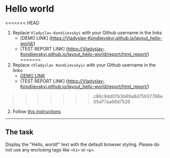 # Hello world
<<<<<<< HEAD
1. Replace `Vladyslav-Kondiievskyi` with your Github username in the links
    - [DEMO LINK]
    (https://Vladyslav-Kondiievskyi.github.io/layout_hello-world/) <br>
    - [TEST REPORT LINK]
(https://Vladyslav-Kondiievskyi.github.io/layout_hello-world/report/html_report/)
=======
1. Replace `<Vladyslav Kondiievskyi>` with your Github username in the links
    - [DEMO LINK](https://Vladyslav-Kondiievskyi.github.io/layout_hello-world/) <br>
    - [TEST REPORT LINK]
    (https://Vladyslav-Kondiievskyi.github.io/layout_hello-world/report/html_report/)
>>>>>>> c86c9dd07b3b69a8d75937766e05d77aa68d7526
2. Follow [this instructions](https://mate-academy.github.io/layout_task-guideline/)
___

## The task 
Display the "Hello, world!" text with the default browser styling. Please do not 
use any enclosing tags like `<h1>` or `<p>`.
